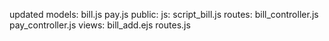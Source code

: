 updated
models:
  bill.js
  pay.js
public:
  js:
    script_bill.js
routes:
  bill_controller.js
  pay_controller.js
views:
  bill_add.ejs
routes.js
